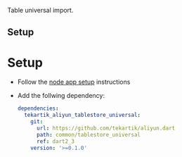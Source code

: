 Table universal import.

## Setup

# Setup

- Follow the [node app setup](https://github.com/tekartik/app_node_utils.dart/tree/master/app_build) instructions

- Add the follwing dependency:

  ```yaml
  dependencies:
    tekartik_aliyun_tablestore_universal:
      git:
        url: https://github.com/tekartik/aliyun.dart
        path: common/tablestore_universal
        ref: dart2_3
      version: '>=0.1.0'
  ```
